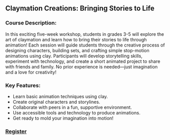 ## Claymation Creations: Bringing Stories to Life

### Course Description: 

In this exciting five-week workshop, students in grades 3-5 will explore the art of claymation and learn how to bring their stories to life through animation! Each session will guide students through the creative process of designing characters, building sets, and crafting simple stop-motion animations using clay. Participants will develop storytelling skills, experiment with technology, and create a short animated project to share with friends and family. No prior experience is needed—just imagination and a love for creativity!

### Key Features:

* Learn basic animation techniques using clay.
* Create original characters and storylines.
* Collaborate with peers in a fun, supportive environment.
* Use accessible tools and technology to produce animations.
* Get ready to mold your imagination into motion!

### [Register](https://www.paypal.com/ncp/payment/ZG7BYU3E3K6NC)
